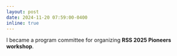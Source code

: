 ```yaml
---
layout: post
date: 2024-11-20 07:59:00-0400
inline: true
---
```


I became a program committee for organizing __RSS 2025 Pioneers workshop__. 